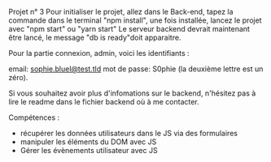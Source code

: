 Projet n° 3 
Pour initialiser le projet, allez dans le Back-end, tapez la commande dans le terminal "npm install", une fois installée, lancez le projet avec "npm start" ou "yarn start"
Le serveur backend devrait maintenant être lancé, le message "db is ready"doit apparaitre.


Pour la partie connexion, admin, voici les identifiants :

email: sophie.bluel@test.tld
mot de passe: S0phie (la deuxième lettre est un zéro).


Si vous souhaitez avoir plus d'infomations sur le backend, n'hésitez pas à lire le readme dans le fichier backend où à me contacter. 


Compétences :
- récupérer les données utilisateurs dans le JS via des formulaires
- manipuler les éléments du DOM avec JS
- Gérer les évènements utilisateur avec JS
